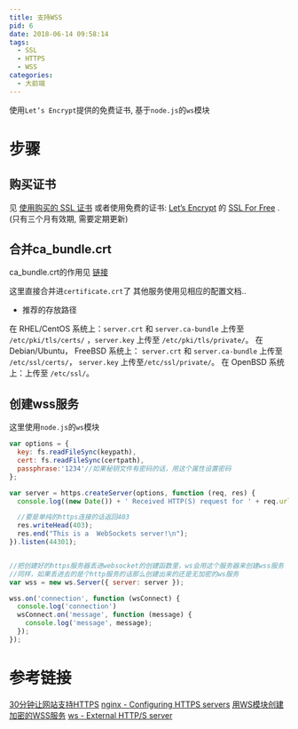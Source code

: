 ```yaml
---
title: 支持WSS
pid: 6
date: 2018-06-14 09:58:14
tags:
  - SSL
  - HTTPS
  - WSS
categories:
  - 大前端
---
```


使用`Let’s Encrypt`提供的免费证书,
基于`node.js`的`ws`模块

<!-- more -->

# 步骤

## 购买证书

见 [使用购买的 SSL 证书](https://docs.iredmail.org/use.a.bought.ssl.certificate-zh_CN.html)
或者使用免费的证书: [Let’s Encrypt](https://letsencrypt.org/) 的 [SSL For Free](https://www.sslforfree.com/) . (只有三个月有效期, 需要定期更新)

## 合并ca_bundle.crt

ca_bundle.crt的作用见 [链接](http://nginx.org/en/docs/http/configuring_https_servers.html#chains)

这里直接合并进`certificate.crt`了
其他服务使用见相应的配置文档..

- 推荐的存放路径

在 RHEL/CentOS 系统上：`server.crt` 和 `server.ca-bundle` 上传至 `/etc/pki/tls/certs/` ，`server.key` 上传至 `/etc/pki/tls/private/`。
在 Debian/Ubuntu， FreeBSD 系统上： `server.crt` 和 `server.ca-bundle` 上传至 `/etc/ssl/certs/`， `server.key` 上传至`/etc/ssl/private/`。
在 OpenBSD 系统上：上传至 `/etc/ssl/`。

## 创建wss服务

  这里使用`node.js`的`ws`模块

```JavaScript
var options = {
  key: fs.readFileSync(keypath),
  cert: fs.readFileSync(certpath),
  passphrase:'1234'//如果秘钥文件有密码的话，用这个属性设置密码
};

var server = https.createServer(options, function (req, res) {
  console.log((new Date()) + ' Received HTTP(S) request for ' + req.url);

  //要是单纯的https连接的话返回403
  res.writeHead(403);
  res.end("This is a  WebSockets server!\n");
}).listen(44301);


//把创建好的https服务器丢进websocket的创建函数里，ws会用这个服务器来创建wss服务
//同样，如果丢进去的是个http服务的话那么创建出来的还是无加密的ws服务
var wss = new ws.Server({ server: server });

wss.on('connection', function (wsConnect) {
  console.log('connection')
  wsConnect.on('message', function (message) {
    console.log('message', message);
  });
});
```

# 参考链接

[30分钟让网站支持HTTPS](http://www.codeceo.com/article/add-https-to-website.html)
[nginx - Configuring HTTPS servers](http://nginx.org/en/docs/http/configuring_https_servers.html)
[用WS模块创建加密的WSS服务](https://blog.csdn.net/xiuzhentianting/article/details/56012922)
[ws - External HTTP/S server](https://github.com/websockets/ws#external-https-server)